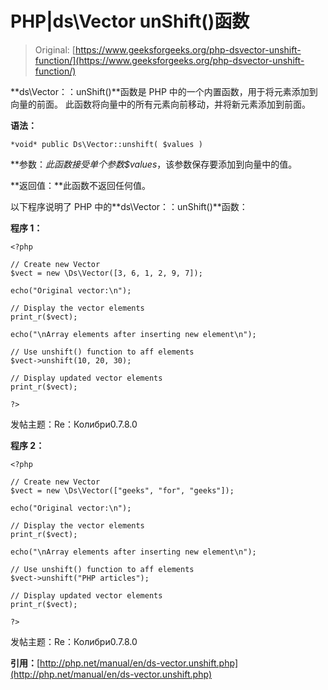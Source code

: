 # PHP|ds\Vector unShift()函数

> Original: [https://www.geeksforgeeks.org/php-dsvector-unshift-function/](https://www.geeksforgeeks.org/php-dsvector-unshift-function/)

**ds\Vector：：unShift()**函数是 PHP 中的一个内置函数，用于将元素添加到向量的前面。 此函数将向量中的所有元素向前移动，并将新元素添加到前面。

**语法：**

```
*void* public Ds\Vector::unshift( $values )

```

**参数：**此函数接受单个参数*$values*，该参数保存要添加到向量中的值。

**返回值：**此函数不返回任何值。

以下程序说明了 PHP 中的**ds\Vector：：unShift()**函数：

**程序 1：**

```
<?php

// Create new Vector
$vect = new \Ds\Vector([3, 6, 1, 2, 9, 7]);

echo("Original vector:\n");

// Display the vector elements
print_r($vect);

echo("\nArray elements after inserting new element\n");

// Use unshift() function to aff elements
$vect->unshift(10, 20, 30);

// Display updated vector elements
print_r($vect);

?>
```

发帖主题：Re：Колибри0.7.8.0

**程序 2：**

```
<?php

// Create new Vector
$vect = new \Ds\Vector(["geeks", "for", "geeks"]);

echo("Original vector:\n");

// Display the vector elements
print_r($vect);

echo("\nArray elements after inserting new element\n");

// Use unshift() function to aff elements
$vect->unshift("PHP articles");

// Display updated vector elements
print_r($vect);

?>
```

发帖主题：Re：Колибри0.7.8.0

**引用：**[http://php.net/manual/en/ds-vector.unshift.php](http://php.net/manual/en/ds-vector.unshift.php)
